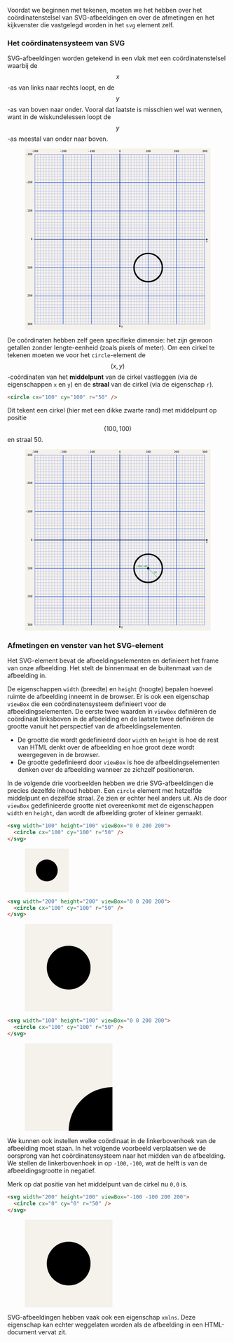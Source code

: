 Voordat we beginnen met tekenen, moeten we het hebben over het coördinatenstelsel van SVG-afbeeldingen en over de afmetingen en het kijkvenster die vastgelegd worden in het `svg` element zelf.

### Het coördinatensysteem van SVG

SVG-afbeeldingen worden getekend in een vlak met een coördinatenstelsel waarbij de $$x$$-as van links naar rechts loopt, en de $$y$$-as van boven naar onder. Vooral dat laatste is misschien wel wat wennen, want in de wiskundelessen loopt de $$y$$-as meestal van onder naar boven.

<figure>
<svg class="coordinates1" width="600px" viewBox="-335 -320 655 640">

  <style>
    .coordinates1 text {
      font-family:consolas,monospace;
      font-size:10px;
      text-anchor:middle;
      dominant-baseline:middle;
    }
    .coordinates1 .grid { 
      display: initial; 
    }
    .coordinates1 .grid text.left {
      text-anchor:end;
    }
    .coordinates1 .grid path {
      fill: none;
      stroke: royalblue;
      stroke-width: 600;
    }
    .coordinates1 .achtergrond {
      stroke: none;
      fill: #F5F1EB;
    }
  </style>

  <rect class="achtergrond" x="-335" y="-320" width="655" height="640" />

  <g class="grid">
    <path d="M-300,0 L300,0" stroke-dasharray="0.2,9.6,0.2,0" />
    <path d="M0,-300 L0,300" stroke-dasharray="0.2,9.6,0.2,0" />
    <path d="M-300,0 L300,0" stroke-dasharray="1,98,1,0" />
    <path d="M0,-300 L0,300" stroke-dasharray="1,98,1,0" />
    <text x="-300" y="-310" fill="black" font-size="5">-300</text>
    <text x="-200" y="-310" fill="black" font-size="5">-200</text>
    <text x="-100" y="-310" fill="black" font-size="5">-100</text>
    <text x="0" y="-310" fill="black" font-size="5">0</text>
    <text x="100" y="-310" fill="black" font-size="5">100</text>
    <text x="200" y="-310" fill="black" font-size="5">200</text>
    <text x="300" y="-310" fill="black" font-size="5">300</text>
    <text class="left" x="-308" y="-300" fill="black" font-size="5">-300</text>
    <text class="left" x="-308" y="-200" fill="black" font-size="5">-200</text>
    <text class="left" x="-308" y="-100" fill="black" font-size="5">-100</text>
    <text class="left" x="-308" y="0" fill="black" font-size="5">0</text>
    <text class="left" x="-308" y="100" fill="black" font-size="5">100</text>
    <text class="left" x="-308" y="200" fill="black" font-size="5">200</text>
    <text class="left" x="-308" y="300" fill="black" font-size="5">300</text>
  </g>

  <path d="M-305,0 L310,0 L305,-2 L305,2 L310,0" stroke="black" stroke-width="1" fill="black" />
  <text x="307" y="8" >x</text>
  <path d="M0,-305 L0,310 L-2,305 L2,305 L0,310" stroke="black" stroke-width="1" fill="black" />
  <text x="8" y="307" >y</text>

  <circle cx="100" cy="100" r="50" fill="none" stroke="black" stroke-width="5" />

</svg>
</figure>

De coördinaten hebben zelf geen specifieke dimensie: het zijn gewoon getallen zonder lengte-eenheid (zoals pixels of meter). Om een cirkel te tekenen moeten we voor het `circle`-element de $$(x, y)$$-coördinaten van het **middelpunt** van de cirkel vastleggen (via de eigenschappen `x` en `y`) en de **straal** van de cirkel (via de eigenschap `r`).

```html
<circle cx="100" cy="100" r="50" />
```

Dit tekent een cirkel (hier met een dikke zwarte rand) met middelpunt op positie $$(100, 100)$$ en straal 50.

<figure>
<svg class="coordinates2" width="600px" viewBox="-335 -320 655 640">

  <style>
    .coordinates2 text {
      font-family:consolas,monospace;
      font-size:10px;
      text-anchor:middle;
      dominant-baseline:middle;
    }
    .coordinates2 text.coord {
      font-size:8px;
    }
    .coordinates2 .grid { 
      display: initial; 
    }
    .coordinates2 .grid text.left {
      text-anchor:end;
    }
    .coordinates2 .grid path {
      fill: none;
      stroke: royalblue;
      stroke-width: 600;
    }
    .coordinates2 .achtergrond {
      stroke: none;
      fill: #F5F1EB;
    }
  </style>
    
  <rect class="achtergrond" x="-335" y="-320" width="655" height="640" />

  <g class="grid">
    <path d="M-300,0 L300,0" stroke-dasharray="0.2,9.6,0.2,0" />
    <path d="M0,-300 L0,300" stroke-dasharray="0.2,9.6,0.2,0" />
    <path d="M-300,0 L300,0" stroke-dasharray="1,98,1,0" />
    <path d="M0,-300 L0,300" stroke-dasharray="1,98,1,0" />
    <text x="-300" y="-310" fill="black" font-size="5">-300</text>
    <text x="-200" y="-310" fill="black" font-size="5">-200</text>
    <text x="-100" y="-310" fill="black" font-size="5">-100</text>
    <text x="0" y="-310" fill="black" font-size="5">0</text>
    <text x="100" y="-310" fill="black" font-size="5">100</text>
    <text x="200" y="-310" fill="black" font-size="5">200</text>
    <text x="300" y="-310" fill="black" font-size="5">300</text>
    <text class="left" x="-308" y="-300" fill="black" font-size="5">-300</text>
    <text class="left" x="-308" y="-200" fill="black" font-size="5">-200</text>
    <text class="left" x="-308" y="-100" fill="black" font-size="5">-100</text>
    <text class="left" x="-308" y="0" fill="black" font-size="5">0</text>
    <text class="left" x="-308" y="100" fill="black" font-size="5">100</text>
    <text class="left" x="-308" y="200" fill="black" font-size="5">200</text>
    <text class="left" x="-308" y="300" fill="black" font-size="5">300</text>
  </g>

  <path d="M-305,0 L310,0 L305,-2 L305,2 L310,0" stroke="black" stroke-width="1" fill="black" />
  <text x="307" y="8" >x</text>
  <path d="M0,-305 L0,310 L-2,305 L2,305 L0,310" stroke="black" stroke-width="1" fill="black" />
  <text x="8" y="307" >y</text>

  <circle cx="100" cy="100" r="50" fill="none" stroke="black" stroke-width="5" />
  <circle cx="100" cy="100" r="4" fill="black" stroke="none" />
  <text class="coord" x="80" y="94" fill="green">(100,100)</text>
  <path d="M103,103 L134,134" stroke="green" stroke-width="1" fill="black" />
  <text class="coord" x="125" y="115.5" fill="green">50</text>

</svg>
</figure>

### Afmetingen en venster van het SVG-element

Het SVG-element bevat de afbeeldingselementen en definieert het frame van onze afbeelding. Het stelt de binnenmaat en de buitenmaat van de afbeelding in.

De eigenschappen `width` (breedte) en `height` (hoogte) bepalen hoeveel ruimte de afbeelding inneemt in de browser. Er is ook een eigenschap `viewBox` die een coördinatensysteem definieert voor de afbeeldingselementen. De eerste twee waarden in `viewBox` definiëren de coördinaat linksboven in de afbeelding en de laatste twee definiëren de grootte vanuit het perspectief van de afbeeldingselementen.

- De grootte die wordt gedefinieerd door `width` en `height` is hoe de rest van HTML denkt over de afbeelding en hoe groot deze wordt weergegeven in de browser.
- De grootte gedefinieerd door `viewBox` is hoe de afbeeldingselementen denken over de afbeelding wanneer ze zichzelf positioneren.

In de volgende drie voorbeelden hebben we drie SVG-afbeeldingen die precies dezelfde inhoud hebben. Een `circle` element met hetzelfde middelpunt en dezelfde straal. Ze zien er echter heel anders uit. Als de door `viewBox` gedefinieerde grootte niet overeenkomt met de eigenschappen `width` en `height`, dan wordt de afbeelding groter of kleiner gemaakt.

```html
<svg width="100" height="100" viewBox="0 0 200 200">
  <circle cx="100" cy="100" r="50" />
</svg>
```

<figure>
<svg width="100" height="100" viewBox="0 0 200 200">
  <rect x="0" y="0" width="200" height="200" fill="#F5F1EB"/>
  <circle cx="100" cy="100" r="50" />
</svg>
</figure>

```html
<svg width="200" height="200" viewBox="0 0 200 200">
  <circle cx="100" cy="100" r="50" />
</svg>
```

<figure>
<svg width="200" height="200" viewBox="0 0 200 200">
  <rect x="0" y="0" width="200" height="200" fill="#F5F1EB"/>
  <circle cx="100" cy="100" r="50" />
</svg>
</figure>

```html
<svg width="100" height="100" viewBox="0 0 200 200">
  <circle cx="100" cy="100" r="50" />
</svg>
```

<figure>
<svg width="200" height="200" viewBox="0 0 100 100">
  <rect x="0" y="0" width="100" height="100" fill="#F5F1EB"/>
  <circle cx="100" cy="100" r="50" />
</svg>
</figure>

We kunnen ook instellen welke coördinaat in de linkerbovenhoek van de afbeelding moet staan. In het volgende voorbeeld verplaatsen we de oorsprong van het coördinatensysteem naar het midden van de afbeelding. We stellen de linkerbovenhoek in op `-100,-100`, wat de helft is van de afbeeldingsgrootte in negatief.

Merk op dat positie van het middelpunt van de cirkel nu `0,0` is.

```html
<svg width="200" height="200" viewBox="-100 -100 200 200">
  <circle cx="0" cy="0" r="50" />
</svg>
```

<figure>
<svg width="200" height="200" viewBox="-100 -100 200 200">
  <rect x="-100" y="-100" width="200" height="200" fill="#F5F1EB"/>
  <circle cx="0" cy="0" r="50" />
</svg>
</figure>

SVG-afbeeldingen hebben vaak ook een eigenschap `xmlns`. Deze eigenschap kan echter weggelaten worden als de afbeelding in een HTML-document vervat zit.

